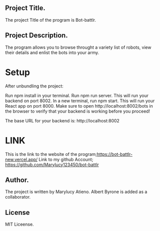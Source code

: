 ## Project Title.
The project Title of the program is Bot-battlr.

## Project Description.
The program allows you to browse throught a variety list of robots, view their details and enlist the bots into your army.

# Setup
After unbundling the project:

Run npm install in your terminal.
Run npm run server. This will run your backend on port 8002.
In a new terminal, run npm start. This will run your React app on port 8000.
Make sure to open http://localhost:8002/bots in the browser to verify that your backend is working before you proceed!

The base URL for your backend is: http://localhost:8002

# LINK
This is the link to the website of the program;https://bot-battlr-new.vercel.app/
Link to my github Account; https://github.com/Marylucy123450/bot-battlr
## Author.
The project is written by Marylucy Atieno.
Albert Byrone is added as a collaborator.

## License
MIT Liceense.